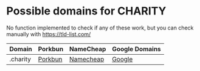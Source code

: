 # Possible domains for CHARITY

No function implemented to check if any of these work, but you can check manually with https://tld-list.com/

| Domain | Porkbun | NameCheap | Google Domains |
|---|---|---|---|
| .charity | [Porkbun](https://porkbun.com/checkout/search?prb=e814663da1&tlds=&idnLanguage=&search=search&q=.charity) | [Namecheap](https://www.namecheap.com/domains/registration/results/?domain=.charity) | [Google](https://domains.google.com/registrar/search?searchTerm=.charity) |
